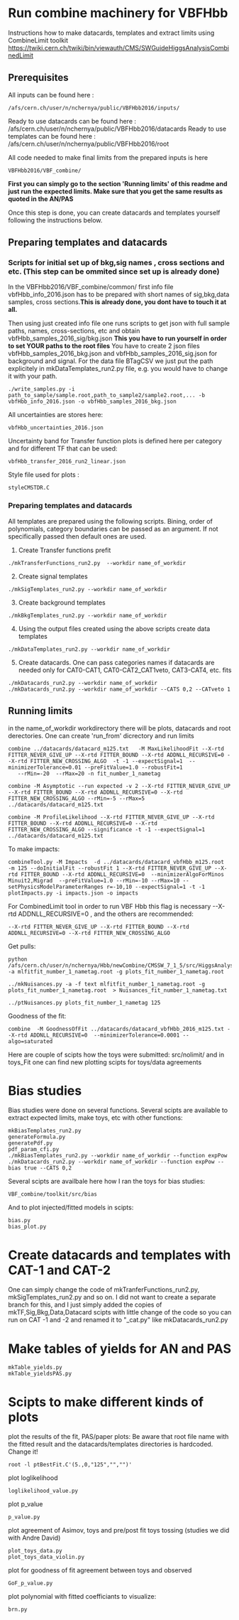 # Run combine machinery for VBFHbb

Instructions how to make datacards, templates and extract limits using CombineLimit toolkit
https://twiki.cern.ch/twiki/bin/viewauth/CMS/SWGuideHiggsAnalysisCombinedLimit

## Prerequisites

All inputs can be found here : 
```
/afs/cern.ch/user/n/nchernya/public/VBFHbb2016/inputs/
```
Ready to use datacards can be found here : /afs/cern.ch/user/n/nchernya/public/VBFHbb2016/datacards
Ready to use templates can be found here : /afs/cern.ch/user/n/nchernya/public/VBFHbb2016/root

All code needed to make final limits from the prepared inputs is here 
```
VBFHbb2016/VBF_combine/
```
__First you can simply go to the section  'Running limits' of this readme and just run the expected limits. Make sure that you get the same results as quoted in the AN/PAS__

Once this step is done, you can create datacards and templates yourself following the instructions below.


## Preparing templates and datacards
 
### Scripts for initial set up of bkg,sig names , cross sections and etc. (This step can be ommited since set up is already done)

In the VBFHbb2016/VBF_combine/common/ first info file vbfHbb_info_2016.json has to be prepared with short names of sig,bkg,data samples, cross sections.__This is already done, you dont have to touch it at all.__

Then using just created info file one runs scripts to get json with full sample paths, names, cross-sections, etc and obtain vbfHbb_samples_2016_sig/bkg.json 
__This you have to run yourself in order to set YOUR paths to the root files__
You have to create 2 json files vbfHbb_samples_2016_bkg.json and vbfHbb_samples_2016_sig.json   for background and signal. For the data file BTagCSV we just put the path explicitely in mkDataTemplates_run2.py file, e.g. you would have to change it with your path.
 
```
./write_samples.py -i path_to_sample/sample.root,path_to_sample2/sample2.root,... -b  vbfHbb_info_2016.json -o vbfHbb_samples_2016_bkg.json
```


All uncertainties are stores here:
```
vbfHbb_uncertainties_2016.json

````
Uncertainty band for Transfer function plots is defined here per category and for different TF that can be used:
```
vbfHbb_transfer_2016_run2_linear.json
```

Style file used for plots :
```
styleCMSTDR.C
```

### Preparing templates and datacards
All templates are prepared using the following scripts. Bining, order of polynomials, category boundaries can be passed as an argument. If not specifically passed then default ones are used.

1. Create Transfer functions prefit
```
./mkTransferFunctions_run2.py  --workdir name_of_workdir
```
2. Create signal templates
```
./mkSigTemplates_run2.py --workdir name_of_workdir
```
3. Create background templates
```
./mkBkgTemplates_run2.py --workdir name_of_workdir
```
4. Using the output files created using the above scripts create data templates
```
./mkDataTemplates_run2.py --workdir name_of_workdir
```
5. Create datacards. One can pass categories names if datacards are needed only for CAT0-CAT1, CAT0-CAT2_CAT1veto, CAT3-CAT4, etc. fits
```
./mkDatacards_run2.py --workdir name_of_workdir
./mkDatacards_run2.py --workdir name_of_workdir --CATS 0,2 --CATveto 1
```
## Running limits
in the name_of_workdir workdirectory there will be plots, datacards and root derectories. One can create 'run_from' dicrectory and run limits
```
combine ../datacards/datacard_m125.txt   -M MaxLikelihoodFit --X-rtd FITTER_NEVER_GIVE_UP --X-rtd FITTER_BOUND --X-rtd ADDNLL_RECURSIVE=0 --X-rtd FITTER_NEW_CROSSING_ALGO  -t -1 --expectSignal=1  --minimizerTolerance=0.01 --preFitValue=1.0 --robustFit=1
   --rMin=-20  --rMax=20 -n fit_number_1_nametag
   
combine -M Asymptotic --run expected -v 2 --X-rtd FITTER_NEVER_GIVE_UP --X-rtd FITTER_BOUND --X-rtd ADDNLL_RECURSIVE=0 --X-rtd FITTER_NEW_CROSSING_ALGO --rMin=-5 --rMax=5  ../datacards/datacard_m125.txt

combine -M ProfileLikelihood --X-rtd FITTER_NEVER_GIVE_UP --X-rtd FITTER_BOUND --X-rtd ADDNLL_RECURSIVE=0 --X-rtd FITTER_NEW_CROSSING_ALGO --significance -t -1 --expectSignal=1 ../datacards/datacard_m125.txt

```
To make impacts:
```
combineTool.py -M Impacts  -d ../datacards/datacard_vbfHbb_m125.root  -m 125 --doInitialFit --robustFit 1 --X-rtd FITTER_NEVER_GIVE_UP --X-rtd FITTER_BOUND --X-rtd ADDNLL_RECURSIVE=0  --minimizerAlgoForMinos Minuit2,Migrad  --preFitValue=1.0 --rMin=-10 --rMax=10 --setPhysicsModelParameterRanges r=-10,10 --expectSignal=1 -t -1
plotImpacts.py -i impacts.json -o impacts

```

For CombinedLimit tool in order to run VBF Hbb this flag is necessary --X-rtd ADDNLL_RECURSIVE=0 , and the others are recommended:
```
--X-rtd FITTER_NEVER_GIVE_UP --X-rtd FITTER_BOUND --X-rtd ADDNLL_RECURSIVE=0 --X-rtd FITTER_NEW_CROSSING_ALGO
```

Get pulls:
```
python /afs/cern.ch/user/n/nchernya/Hbb/newCombine/CMSSW_7_1_5/src/HiggsAnalysis/CombinedLimit/test/diffNuisances.py -a mlfitfit_number_1_nametag.root -g plots_fit_number_1_nametag.root

../mkNuisances.py -a -f text mlfitfit_number_1_nametag.root -g plots_fit_number_1_nametag.root  > Nuisances_fit_number_1_nametag.txt

../ptNuisances.py plots_fit_number_1_nametag 125
```

Goodness of the fit:
```
combine  -M GoodnessOfFit ../datacards/datacard_vbfHbb_2016_m125.txt --X-rtd ADDNLL_RECURSIVE=0  --minimizerTolerance=0.0001 --algo=saturated
```
Here are couple of scipts how the toys were submitted:
src/nolimit/
and in toys_Fit one can find new plotting scipts for toys/data agreements

# Bias studies
Bias studies were done on several functions. Several scipts are available to extract expected limits, make toys, etc with other functions:
```
mkBiasTemplates_run2.py
generateFormula.py
generatePdf.py
pdf_param_cfi.py
./mkBiasTemplates_run2.py --workdir name_of_workdir --function expPow
./mkDatacards_run2.py --workdir name_of_workdir --function expPow --bias true --CATS 0,2
```
Several scipts are availbale here how I ran the toys for bias studies:
```
VBF_combine/toolkit/src/bias
```
And to plot injected/fitted models in scipts:
```
bias.py
bias_plot.py
```



# Create datacards and templates with CAT-1 and CAT-2 
One can simply change the code of mkTranferFunctions_run2.py, mkSigTemplates_run2.py and so on. I did not want to create a separate branch for this, and I just simply added the copies of mkTF,Sig,Bkg,Data,Datacard scipts with little change of the code so you can run on CAT -1 and -2 and renamed it to "_cat.py" like mkDatacards_run2.py
 

# Make tables of yields for AN and PAS
```
mkTable_yields.py
mkTable_yieldsPAS.py
```

# Scipts to make different kinds of plots

plot the results of the fit, PAS/paper plots:
Be aware that root file name with the fitted result and the datacards/templates directories is hardcoded. Change it!
```
root -l ptBestFit.C'(5.,0,"125","","")'
```
plot loglikelihood 
```
loglikelihood_value.py
```
plot p_value
```
p_value.py
```
plot agreement of Asimov, toys and pre/post fit toys tossing (studies we did with Andre David)
```
plot_toys_data.py  
plot_toys_data_violin.py
```
plot for goodness of fit agreement between toys and observed
```
GoF_p_value.py
```
plot polynomial with fitted coefficiants to visualize:
```
brn.py
```





